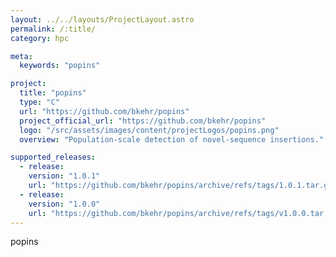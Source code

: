```yaml
---
layout: ../../layouts/ProjectLayout.astro
permalink: /:title/
category: hpc

meta:
  keywords: "popins"

project:
  title: "popins"
  type: "C"
  url: "https://github.com/bkehr/popins"
  project_official_url: "https://github.com/bkehr/popins"
  logo: "/src/assets/images/content/projectLogos/popins.png"
  overview: "Population-scale detection of novel-sequence insertions."

supported_releases:
  - release:
    version: "1.0.1"
    url: "https://github.com/bkehr/popins/archive/refs/tags/1.0.1.tar.gz"
  - release:
    version: "1.0.0"
    url: "https://github.com/bkehr/popins/archive/refs/tags/v1.0.0.tar.gz"
---
```


<p>popins</p>
